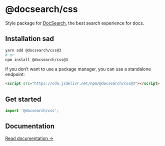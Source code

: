 # @docsearch/css

Style package for [DocSearch](http://docsearch.algolia.com/), the best search experience for docs.

## Installation sad&#x20;

```bash
yarn add @docsearch/css@3
# or
npm install @docsearch/css@3
```

If you don’t want to use a package manager, you can use a standalone endpoint:

```html
<script src="https://cdn.jsdelivr.net/npm/@docsearch/css@3"></script>
```

## Get started

```js
import '@docsearch/css';
```

## Documentation

[Read documentation →](https://docsearch.algolia.com/docs/styling)
